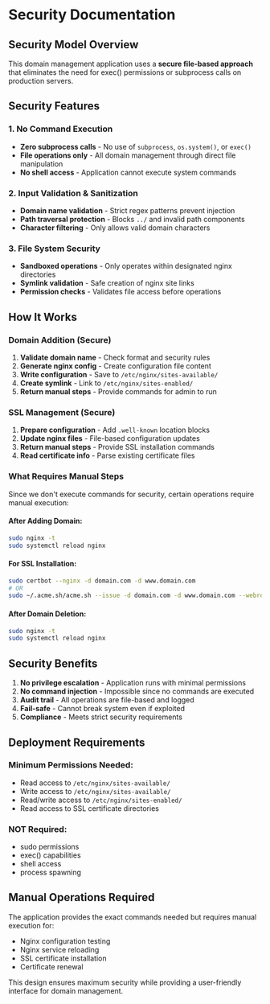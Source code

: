 # Security Documentation

## Security Model Overview

This domain management application uses a **secure file-based approach** that eliminates the need for exec() permissions or subprocess calls on production servers.

## Security Features

### 1. No Command Execution
- **Zero subprocess calls** - No use of `subprocess`, `os.system()`, or `exec()`
- **File operations only** - All domain management through direct file manipulation
- **No shell access** - Application cannot execute system commands

### 2. Input Validation & Sanitization
- **Domain name validation** - Strict regex patterns prevent injection
- **Path traversal protection** - Blocks `../` and invalid path components
- **Character filtering** - Only allows valid domain characters

### 3. File System Security
- **Sandboxed operations** - Only operates within designated nginx directories
- **Symlink validation** - Safe creation of nginx site links
- **Permission checks** - Validates file access before operations

## How It Works

### Domain Addition (Secure)
1. **Validate domain name** - Check format and security rules
2. **Generate nginx config** - Create configuration file content
3. **Write configuration** - Save to `/etc/nginx/sites-available/`
4. **Create symlink** - Link to `/etc/nginx/sites-enabled/`
5. **Return manual steps** - Provide commands for admin to run

### SSL Management (Secure)
1. **Prepare configuration** - Add `.well-known` location blocks
2. **Update nginx files** - File-based configuration updates
3. **Return manual steps** - Provide SSL installation commands
4. **Read certificate info** - Parse existing certificate files

### What Requires Manual Steps

Since we don't execute commands for security, certain operations require manual execution:

#### After Adding Domain:
```bash
sudo nginx -t
sudo systemctl reload nginx
```

#### For SSL Installation:
```bash
sudo certbot --nginx -d domain.com -d www.domain.com
# OR
sudo ~/.acme.sh/acme.sh --issue -d domain.com -d www.domain.com --webroot /var/www/letsencrypt
```

#### After Domain Deletion:
```bash
sudo nginx -t
sudo systemctl reload nginx
```

## Security Benefits

1. **No privilege escalation** - Application runs with minimal permissions
2. **No command injection** - Impossible since no commands are executed
3. **Audit trail** - All operations are file-based and logged
4. **Fail-safe** - Cannot break system even if exploited
5. **Compliance** - Meets strict security requirements

## Deployment Requirements

### Minimum Permissions Needed:
- Read access to `/etc/nginx/sites-available/`
- Write access to `/etc/nginx/sites-available/`
- Read/write access to `/etc/nginx/sites-enabled/`
- Read access to SSL certificate directories

### NOT Required:
- sudo permissions
- exec() capabilities
- shell access
- process spawning

## Manual Operations Required

The application provides the exact commands needed but requires manual execution for:
- Nginx configuration testing
- Nginx service reloading
- SSL certificate installation
- Certificate renewal

This design ensures maximum security while providing a user-friendly interface for domain management.